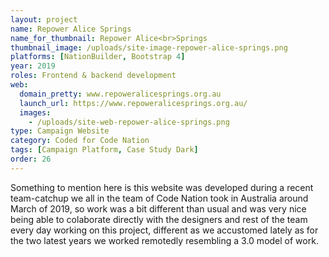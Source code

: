 ```yaml
---
layout: project
name: Repower Alice Springs
name_for_thumbnail: Repower Alice<br>Springs
thumbnail_image: /uploads/site-image-repower-alice-springs.png
platforms: [NationBuilder, Bootstrap 4]
year: 2019
roles: Frontend & backend development
web:
  domain_pretty: www.repoweralicesprings.org.au
  launch_url: https://www.repoweralicesprings.org.au/
  images:
    - /uploads/site-web-repower-alice-springs.png
type: Campaign Website
category: Coded for Code Nation
tags: [Campaign Platform, Case Study Dark]
order: 26
---
```


Something to mention here is this website was developed during a recent team-catchup we all in the team of Code Nation took in Australia around March of 2019, so work was a bit different than usual and was very nice being able to colaborate directly with the designers and rest of the team every day working on this project, different as we accustomed lately as for the two latest years we worked remotedly resembling a 3.0 model of work.